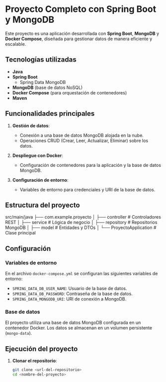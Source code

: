# Proyecto Completo con Spring Boot y MongoDB

Este proyecto es una aplicación desarrollada con **Spring Boot**, **MongoDB** y **Docker Compose**, diseñada para gestionar datos de manera eficiente y escalable.

## Tecnologías utilizadas

- **Java**
- **Spring Boot**
  - Spring Data MongoDB
- **MongoDB** (base de datos NoSQL)
- **Docker Compose** (para orquestación de contenedores)
- **Maven**

## Funcionalidades principales

1. **Gestión de datos**:
   - Conexión a una base de datos MongoDB alojada en la nube.
   - Operaciones CRUD (Crear, Leer, Actualizar, Eliminar) sobre los datos.

2. **Despliegue con Docker**:
   - Configuración de contenedores para la aplicación y la base de datos MongoDB.

3. **Configuración de entorno**:
   - Variables de entorno para credenciales y URI de la base de datos.

## Estructura del proyecto

src/main/java 
├── com.example.proyecto 
│ ├── controller # Controladores REST 
│ ├── service # Lógica de negocio 
│ ├── repository # Repositorios MongoDB 
│ ├── model # Entidades y DTOs 
│ └── ProyectoApplication # Clase principal

## Configuración

### Variables de entorno

En el archivo `docker-compose.yml` se configuran las siguientes variables de entorno:

- `SPRING_DATA_DB_USER_NAME`: Usuario de la base de datos.
- `SPRING_DATA_DB_PASSWORD`: Contraseña de la base de datos.
- `SPRING_DATA_MONGODB_URI`: URI de conexión a MongoDB.

### Base de datos

El proyecto utiliza una base de datos MongoDB configurada en un contenedor Docker. Los datos se almacenan en un volumen persistente (`mongo-data`).

## Ejecución del proyecto

1. **Clonar el repositorio**:
   ```bash
   git clone <url-del-repositorio>
   cd <nombre-del-proyecto>
   
